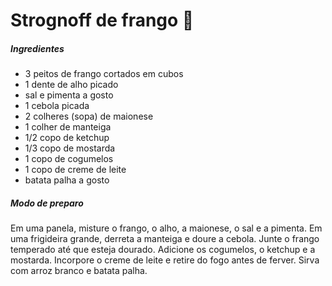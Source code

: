 # Strognoff de frango :chicken:

##### Ingredientes

- 3 peitos de frango cortados em cubos
- 1 dente de alho picado
- sal e pimenta a gosto
- 1 cebola picada
- 2 colheres (sopa) de maionese
- 1 colher de manteiga
- 1/2 copo de ketchup
- 1/3 copo de mostarda
- 1 copo de cogumelos
- 1 copo de creme de leite
- batata palha a gosto

##### Modo de preparo

Em uma panela, misture o frango, o alho, a maionese, o sal e a pimenta. Em uma frigideira grande, derreta a manteiga e doure a cebola. Junte o frango temperado até que esteja dourado. Adicione os cogumelos, o ketchup e a mostarda. Incorpore o creme de leite e retire do fogo antes de ferver. Sirva com arroz branco e batata palha.

